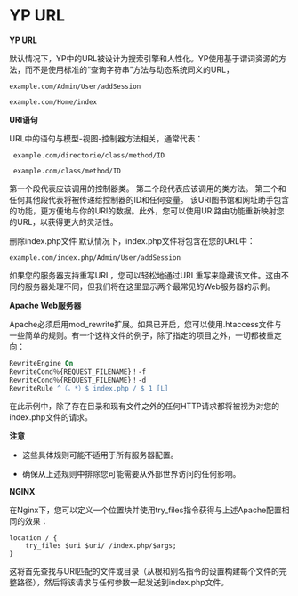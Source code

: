 # YP URL

**YP URL**

默认情况下，YP中的URL被设计为搜索引擎和人性化。YP使用基于谓词资源的方法，而不是使用标准的“查询字符串”方法与动态系统同义的URL，

```
example.com/Admin/User/addSession

example.com/Home/index
```
**URI语句**

URL中的语句与模型-视图-控制器方法相关，通常代表：
```
 example.com/directorie/class/method/ID

 example.com/class/method/ID

```

第一个段代表应该调用的控制器类。
第二个段代表应该调用的类方法。
第三个和任何其他段代表将被传递给控制器​​的ID和任何变量。
该URI图书馆和网址助手包含的功能，更方便地与你的URI的数据。此外，您可以使用URI路由功能重新映射您的URL，以获得更大的灵活性。

删除index.php文件
默认情况下，index.php文件将包含在您的URL中：

```url
example.com/index.php/Admin/User/addSession
```
如果您的服务器支持重写URL，您可以轻松地通过URL重写来隐藏该文件。这由不同的服务器处理不同，但我们将在这里显示两个最常见的Web服务器的示例。

**Apache Web服务器**

Apache必须启用mod_rewrite扩展。如果已开启，您可以使用.htaccess文件与一些简单的规则。有一个这样文件的例子，除了指定的项目之外，一切都被重定向：

```apache
RewriteEngine On
RewriteCond％{REQUEST_FILENAME}！-f
RewriteCond％{REQUEST_FILENAME}！-d
RewriteRule ^（。*）$ index.php / $ 1 [L]
```

在此示例中，除了存在目录和现有文件之外的任何HTTP请求都将被视为对您的index.php文件的请求。

**注意**

+ 这些具体规则可能不适用于所有服务器配置。

+ 确保从上述规则中排除您可能需要从外部世界访问的任何影响。

**NGINX**

在Nginx下，您可以定义一个位置块并使用try_files指令获得与上述Apache配置相同的效果：

```nginx
location / {
    try_files $uri $uri/ /index.php/$args;
}

```
这将首先查找与URI匹配的文件或目录（从根和别名指令的设置构建每个文件的完整路径），然后将该请求与任何参数一起发送到index.php文件。